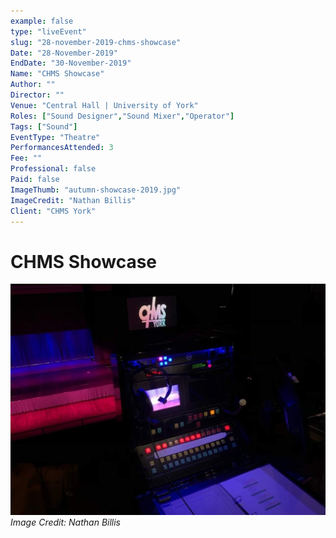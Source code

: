 ```yaml
---
example: false
type: "liveEvent"
slug: "28-november-2019-chms-showcase"
Date: "28-November-2019"
EndDate: "30-November-2019"
Name: "CHMS Showcase"
Author: ""
Director: ""
Venue: "Central Hall | University of York"
Roles: ["Sound Designer","Sound Mixer","Operator"]
Tags: ["Sound"]
EventType: "Theatre"
PerformancesAttended: 3
Fee: ""
Professional: false
Paid: false
ImageThumb: "autumn-showcase-2019.jpg"
ImageCredit: "Nathan Billis"
Client: "CHMS York"
---
```


# CHMS Showcase

![Image by Nathan Billis](./images/autumn-showcase-2019.jpg)
*Image Credit: Nathan Billis*

